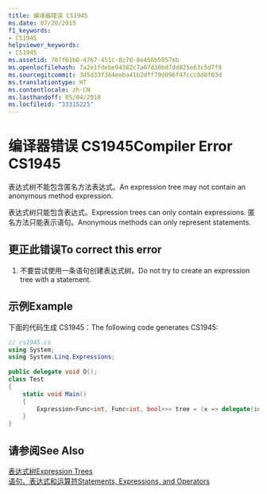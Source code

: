```yaml
---
title: 编译器错误 CS1945
ms.date: 07/20/2015
f1_keywords:
- CS1945
helpviewer_keywords:
- CS1945
ms.assetid: 787f61b0-4767-451c-8c78-8e456b5057eb
ms.openlocfilehash: 7a2e1fdebe94382c7a07d38bd7dd825e63c5d7f8
ms.sourcegitcommit: 3d5d33f384eeba41b2dff79d096f47ccc8d8f03d
ms.translationtype: HT
ms.contentlocale: zh-CN
ms.lasthandoff: 05/04/2018
ms.locfileid: "33315225"
---
```

# <a name="compiler-error-cs1945"></a><span data-ttu-id="303ff-102">编译器错误 CS1945</span><span class="sxs-lookup"><span data-stu-id="303ff-102">Compiler Error CS1945</span></span>
<span data-ttu-id="303ff-103">表达式树不能包含匿名方法表达式。</span><span class="sxs-lookup"><span data-stu-id="303ff-103">An expression tree may not contain an anonymous method expression.</span></span>  
  
 <span data-ttu-id="303ff-104">表达式树只能包含表达式。</span><span class="sxs-lookup"><span data-stu-id="303ff-104">Expression trees can only contain expressions.</span></span> <span data-ttu-id="303ff-105">匿名方法只能表示语句。</span><span class="sxs-lookup"><span data-stu-id="303ff-105">Anonymous methods can only represent statements.</span></span>  
  
## <a name="to-correct-this-error"></a><span data-ttu-id="303ff-106">更正此错误</span><span class="sxs-lookup"><span data-stu-id="303ff-106">To correct this error</span></span>  
  
1.  <span data-ttu-id="303ff-107">不要尝试使用一条语句创建表达式树。</span><span class="sxs-lookup"><span data-stu-id="303ff-107">Do not try to create an expression tree with a statement.</span></span>  
  
## <a name="example"></a><span data-ttu-id="303ff-108">示例</span><span class="sxs-lookup"><span data-stu-id="303ff-108">Example</span></span>  
 <span data-ttu-id="303ff-109">下面的代码生成 CS1945：</span><span class="sxs-lookup"><span data-stu-id="303ff-109">The following code generates CS1945:</span></span>  
  
```csharp  
// cs1945.cs  
using System;  
using System.Linq.Expressions;  
  
public delegate void D();  
class Test  
{  
    static void Main()  
    {  
        Expression<Func<int, Func<int, bool>>> tree = (x => delegate(int i) { return true; }); // CS1945  
    }  
}  
```  
  
## <a name="see-also"></a><span data-ttu-id="303ff-110">请参阅</span><span class="sxs-lookup"><span data-stu-id="303ff-110">See Also</span></span>  
 [<span data-ttu-id="303ff-111">表达式树</span><span class="sxs-lookup"><span data-stu-id="303ff-111">Expression Trees</span></span>](http://msdn.microsoft.com/library/fb1d3ed8-d5b0-4211-a71f-dd271529294b)  
 [<span data-ttu-id="303ff-112">语句、表达式和运算符</span><span class="sxs-lookup"><span data-stu-id="303ff-112">Statements, Expressions, and Operators</span></span>](../../csharp/programming-guide/statements-expressions-operators/index.md)
